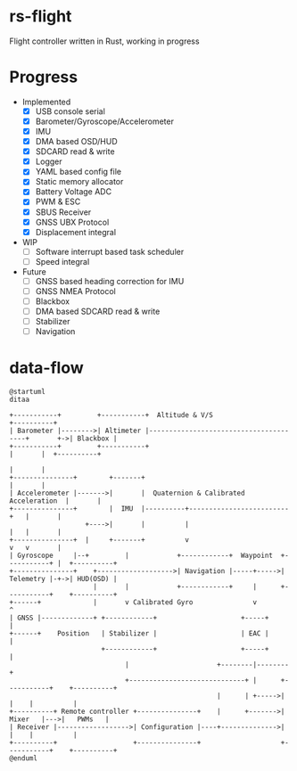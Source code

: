 rs-flight
=========

Flight controller written in Rust, working in progress

Progress
========

* Implemented
  - [x] USB console serial
  - [x] Barometer/Gyroscope/Accelerometer
  - [x] IMU
  - [x] DMA based OSD/HUD
  - [x] SDCARD read & write
  - [x] Logger
  - [x] YAML based config file
  - [x] Static memory allocator
  - [x] Battery Voltage ADC
  - [x] PWM & ESC
  - [x] SBUS Receiver
  - [x] GNSS UBX Protocol
  - [x] Displacement integral
* WIP
  - [ ] Software interrupt based task scheduler
  - [ ] Speed integral
* Future
  - [ ] GNSS based heading correction for IMU
  - [ ] GNSS NMEA Protocol
  - [ ] Blackbox
  - [ ] DMA based SDCARD read & write
  - [ ] Stabilizer
  - [ ] Navigation

data-flow
=========

```plantuml
@startuml
ditaa

+-----------+         +-----------+  Altitude & V/S                                  +----------+
| Barometer |-------->| Altimeter |---------------------------------------+       +->| Blackbox |
+-----------+         +-----------+                                       |       |  +----------+
                                                                          |       |
+---------------+        +-------+                                        |       |
| Accelerometer |------->|       |  Quaternion & Calibrated Acceleration  |       |
+---------------+        |  IMU  |----------+-------------------------+   |       |
                   +---->|       |          |                         |   |       |
+---------------+  |     +-------+          v                         v   v       |
| Gyroscope     |--+         |            +------------+  Waypoint  +-----------+ |  +----------+
+---------------+    +------------------->| Navigation |-----+----->| Telemetry |-+->| HUD(OSD) |
                     |       |            +------------+     |      +-----------+    +----------+
+------+             |       v Calibrated Gyro               v        ^
| GNSS |-------------+ +------------+                     +-----+     |
+------+    Position   | Stabilizer |                     | EAC |     |
                       +------------+                     +-----+     |
                             |                      +--------|--------+
                             +-----------------------------+ |      +-----------+    +----------+
                                                    |      | +----->|           |    |          |
+----------+ Remote controller +---------------+    |      +------->|   Mixer   |--->|   PWMs   |
| Receiver |------------------>| Configuration |----+-------------->|           |    |          |
+----------+                   +---------------+                    +-----------+    +----------+
@enduml
```
